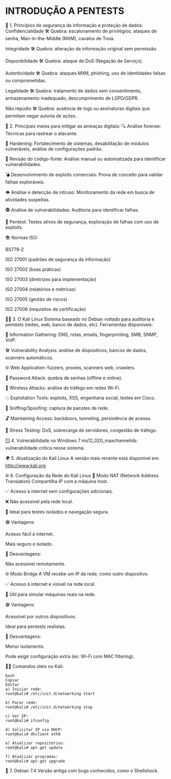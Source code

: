 # INTRODUÇÃO A PENTESTS

🔐 1. Princípios de segurança da informação e proteção de dados:
Confidencialidade
🛠️ Quebra: escalonamento de privilégios, ataques de senha, Man-in-the-Middle (MitM), cavalos de Troia.

Integridade
🛠️ Quebra: alteração da informação original sem permissão.

Disponibilidade
🛠️ Quebra: ataque de DoS (Negação de Serviço).

Autenticidade
🛠️ Quebra: ataques MitM, phishing, uso de identidades falsas ou comprometidas.

Legalidade
🛠️ Quebra: tratamento de dados sem consentimento, armazenamento inadequado, descumprimento de LGPD/GDPR.

Não repúdio
🛠️ Quebra: ausência de logs ou assinaturas digitais que permitam negar autoria de ações.

🧰 2. Principais meios para mitigar as ameaças digitais:
🔍 Análise forense: Técnicas para rastrear o atacante.

🔐 Hardening: Fortalecimento de sistemas, desabilitação de módulos vulneráveis, análise de configurações padrão.

🧾 Revisão do código-fonte: Análise manual ou automatizada para identificar vulnerabilidades.

💣 Desenvolvimento de exploits comerciais: Prova de conceito para validar falhas exploráveis.

👁️ Análise e detecção de intruso: Monitoramento da rede em busca de atividades suspeitas.

🕵️ Análise de vulnerabilidades: Auditoria para identificar falhas.

🧪 Pentest: Testes ativos de segurança, exploração de falhas com uso de exploits.

📚 Normas ISO:

BS779-2

ISO 27001 (padrões de segurança da informação)

ISO 27002 (boas práticas)

ISO 27003 (diretrizes para implementação)

ISO 27004 (relatórios e métricas)

ISO 27005 (gestão de riscos)

ISO 27006 (requisitos de certificação)

🐱‍💻 3. O Kali Linux
Sistema baseado no Debian voltado para auditoria e pentests (redes, web, banco de dados, etc).
Ferramentas disponíveis:

📡 Information Gathering: DNS, rotas, emails, fingerprinting, SMB, SNMP, VoIP.

🛠️ Vulnerability Analysis: análise de dispositivos, bancos de dados, scanners automáticos.

🌐 Web Application: fuzzers, proxies, scanners web, crawlers.

🔑 Password Attack: quebra de senhas (offline e online).

📶 Wireless Attacks: análise de tráfego em redes Wi-Fi.

💥 Exploitation Tools: exploits, XSS, engenharia social, testes em Cisco.

🧪 Sniffing/Spoofing: captura de pacotes de rede.

🔓 Maintaining Access: backdoors, tunneling, persistência de acesso.

🧨 Stress Testing: DoS, sobrecarga de servidores, congestão de tráfego.

🪟 4. Vulnerabilidade no Windows 7
ms12_020_maxchannelids: vulnerabilidade crítica nesse sistema.

🌍 5. Atualização do Kali Linux
A versão mais recente está disponível em: http://www.kali.org

🌐 6. Configuração da Rede do Kali Linux
🔄 Modo NAT (Network Address Translation)
Compartilha IP com a máquina host.

✅ Acesso à internet sem configurações adicionais.

❌ Não acessível pela rede local.

🔐 Ideal para testes isolados e navegação segura.

🟢 Vantagens:

Acesso fácil à internet.

Mais seguro e isolado.

🔴 Desvantagens:

Não acessível remotamente.

🌐 Modo Bridge
A VM recebe um IP da rede, como outro dispositivo.

✅ Acesso à internet e visível na rede local.

🔧 Útil para simular máquinas reais na rede.

🟢 Vantagens:

Acessível por outros dispositivos.

Ideal para pentests realistas.

🔴 Desvantagens:

Menor isolamento.

Pode exigir configuração extra (ex: Wi-Fi com MAC filtering).

🧑‍💻 Comandos úteis no Kali:
```
bash
Copiar
Editar
a) Iniciar rede:
root@kali# /etc/init.d/networking start

b) Parar rede:
root@kali# /etc/init.d/networking stop

c) Ver IP:
root@kali# ifconfig

d) Solicitar IP via DHCP:
root@kali# dhclient eth0

e) Atualizar repositórios:
root@kali# apt-get update

f) Atualizar programas:
root@kali# apt-get upgrade
```

🐚 7. Debian 7.4
Versão antiga com bugs conhecidos, como o Shellshock.

